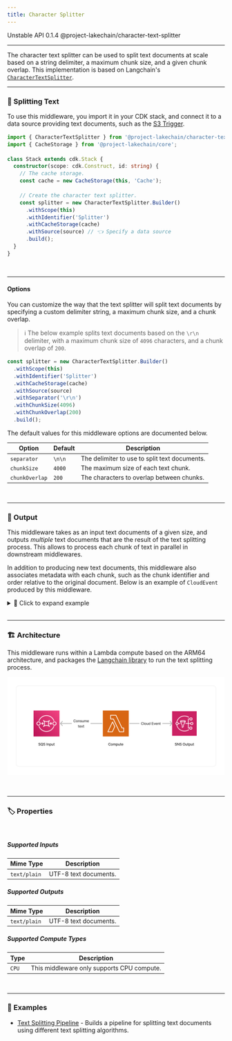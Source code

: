 ```yaml
---
title: Character Splitter
---
```


<span title="Label: Pro" data-view-component="true" class="Label Label--api text-uppercase">
  Unstable API
</span>
<span title="Label: Pro" data-view-component="true" class="Label Label--version text-uppercase">
  0.1.4
</span>
<span title="Label: Pro" data-view-component="true" class="Label Label--package">
  @project-lakechain/character-text-splitter
</span>
<br>

---

The character text splitter can be used to split text documents at scale based on a string delimiter, a maximum chunk size, and a given chunk overlap. This implementation is based on Langchain's [`CharacterTextSplitter`](https://js.langchain.com/docs/modules/data_connection/document_transformers/character_text_splitter).

---

### 📝 Splitting Text

To use this middleware, you import it in your CDK stack, and connect it to a data source providing text documents, such as the [S3 Trigger](/project-lakechain/triggers/s3-event-trigger).

```typescript
import { CharacterTextSplitter } from '@project-lakechain/character-text-splitter';
import { CacheStorage } from '@project-lakechain/core';

class Stack extends cdk.Stack {
  constructor(scope: cdk.Construct, id: string) {
    // The cache storage.
    const cache = new CacheStorage(this, 'Cache');

    // Create the character text splitter.
    const splitter = new CharacterTextSplitter.Builder()
      .withScope(this)
      .withIdentifier('Splitter')
      .withCacheStorage(cache)
      .withSource(source) // 👈 Specify a data source
      .build();
  }
}
```

<br>

---

#### Options

You can customize the way that the text splitter will split text documents by specifying a custom delimiter string, a maximum chunk size, and a chunk overlap.

> ℹ️ The below example splits text documents based on the `\r\n` delimiter, with a maximum chunk size of `4096` characters, and a chunk overlap of `200`.

```typescript
const splitter = new CharacterTextSplitter.Builder()
  .withScope(this)
  .withIdentifier('Splitter')
  .withCacheStorage(cache)
  .withSource(source)
  .withSeparator('\r\n')
  .withChunkSize(4096)
  .withChunkOverlap(200)
  .build();
```

The default values for this middleware options are documented below.

| Option | Default | Description |
| ------ | ------- | --- |
| `separator` | `\n\n` | The delimiter to use to split text documents. |
| `chunkSize` | `4000` | The maximum size of each text chunk. |
| `chunkOverlap` | `200` | The characters to overlap between chunks. |

<br>

---

### 📄 Output

This middleware takes as an input text documents of a given size, and outputs *multiple* text documents that are the result of the text splitting process. This allows to process each chunk of text in parallel in downstream middlewares.

In addition to producing new text documents, this middleware also associates metadata with each chunk, such as the chunk identifier and order relative to the original document. Below is an example of `CloudEvent` produced by this middleware.

<details>
  <summary>💁 Click to expand example</summary>

  ```json
  {
    "specversion": "1.0",
    "id": "1780d5de-fd6f-4530-98d7-82ebee85ea39",
    "type": "document-created",
    "time": "2023-10-22T13:19:10.657Z",
    "data": {
        "chainId": "6ebf76e4-f70c-440c-98f9-3e3e7eb34c79",
        "source": {
            "url": "s3://bucket/text.txt",
            "type": "text/plain",
            "size": 24536,
            "etag": "1243cbd6cf145453c8b5519a2ada4779"
        },
        "document": {
            "url": "s3://bucket/text.txt",
            "type": "text/plain",
            "size": 24536,
            "etag": "1243cbd6cf145453c8b5519a2ada4779"
        },
        "metadata": {
          "properties": {
            "kind": "text",
            "attrs": {
              "chunk": {
                "id": "4a5b6c7d8e9fd21dacb",
                "order": 0
              }
            }
          }
        },
        "callStack": []
    }
  }
  ```

</details>

<br>

---

### 🏗️ Architecture

This middleware runs within a Lambda compute based on the ARM64 architecture, and packages the [Langchain library](https://js.langchain.com/docs/get_started/introduction) to run the text splitting process.

![Architecture](../../../assets/character-text-splitter-architecture.png)

<br>

---

### 🏷️ Properties

<br>

##### Supported Inputs

|  Mime Type  | Description |
| ----------- | ----------- |
| `text/plain` | UTF-8 text documents. |

##### Supported Outputs

|  Mime Type  | Description |
| ----------- | ----------- |
| `text/plain` | UTF-8 text documents. |

##### Supported Compute Types

| Type  | Description |
| ----- | ----------- |
| `CPU` | This middleware only supports CPU compute. |

<br>

---

### 📖 Examples

- [Text Splitting Pipeline](https://github.com/awslabs/project-lakechain/tree/main/examples/simple-pipelines/text-splitting-pipeline) - Builds a pipeline for splitting text documents using different text splitting algorithms.
